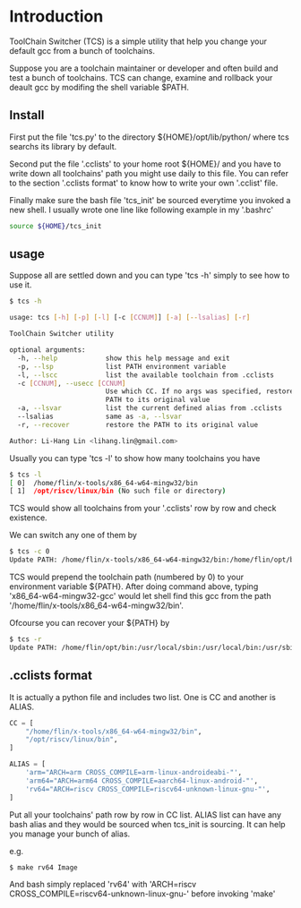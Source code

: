 # Introduction
ToolChain Switcher (TCS) is a simple utility that help you change your default gcc from a bunch of toolchains.

Suppose you are a toolchain maintainer or developer and often build and test a bunch of toolchains.
TCS can change, examine and rollback your deault gcc by modifing the shell variable $PATH.

## Install
First put the file 'tcs.py' to the directory ${HOME}/opt/lib/python/ where tcs searchs its library by default.

Second put the file '.cclists' to your home root ${HOME}/ and you have to write down all toolchains' path you might
use daily to this file. You can refer to the section '.cclists format' to know how to write your own '.cclist' file.

Finally make sure the bash file 'tcs_init' be sourced everytime you invoked a new shell.
I usually wrote one line like following example in my '.bashrc'

```sh
source ${HOME}/tcs_init
```

## usage
Suppose all are settled down and you can type 'tcs -h' simply to see how to use it.

```sh
$ tcs -h

usage: tcs [-h] [-p] [-l] [-c [CCNUM]] [-a] [--lsalias] [-r]

ToolChain Switcher utility

optional arguments:
  -h, --help            show this help message and exit
  -p, --lsp             list PATH environment variable
  -l, --lscc            list the available toolchain from .cclists
  -c [CCNUM], --usecc [CCNUM]
                        Use which CC. If no args was specified, restore the
                        PATH to its original value
  -a, --lsvar           list the current defined alias from .cclists
  --lsalias             same as -a, --lsvar
  -r, --recover         restore the PATH to its original value

Author: Li-Hang Lin <lihang.lin@gmail.com>
```

Usually you can type 'tcs -l' to show how many toolchains you have

```sh
$ tcs -l
[ 0]  /home/flin/x-tools/x86_64-w64-mingw32/bin
[ 1]  /opt/riscv/linux/bin (No such file or directory)
```

TCS would show all toolchains from your '.cclists' row by row and check existence.

We can switch any one of them by

```sh
$ tcs -c 0
Update PATH: /home/flin/x-tools/x86_64-w64-mingw32/bin:/home/flin/opt/bin:/usr/local/sbin:/usr/local/bin:/usr/sbin:/usr/bin:/sbin:/bin:/usr/games:/usr/local/games:/snap/bin
```

TCS would prepend the toolchain path (numbered by 0) to your environment variable ${PATH}.
After doing command above, typing 'x86_64-w64-mingw32-gcc' would let shell find this gcc from the path '/home/flin/x-tools/x86_64-w64-mingw32/bin'.

Ofcourse you can recover your ${PATH} by

```sh
$ tcs -r
Update PATH: /home/flin/opt/bin:/usr/local/sbin:/usr/local/bin:/usr/sbin:/usr/bin:/sbin:/bin:/usr/games:/usr/local/games:/snap/bin
```

## .cclists format
It is actually a python file and includes two list. One is CC and another is ALIAS.

```python
CC = [
    "/home/flin/x-tools/x86_64-w64-mingw32/bin",
    "/opt/riscv/linux/bin",
]

ALIAS = [
    'arm="ARCH=arm CROSS_COMPILE=arm-linux-androideabi-"',
    'arm64="ARCH=arm64 CROSS_COMPILE=aarch64-linux-android-"',
    'rv64="ARCH=riscv CROSS_COMPILE=riscv64-unknown-linux-gnu-"',
]
```

Put all your toolchains' path row by row in CC list.
ALIAS list can have any bash alias and they would be sourced when tcs_init is sourcing.
It can help you manage your bunch of alias.

e.g.

```sh
$ make rv64 Image
```

And bash simply replaced 'rv64' with 'ARCH=riscv CROSS_COMPILE=riscv64-unknown-linux-gnu-' before invoking 'make'

